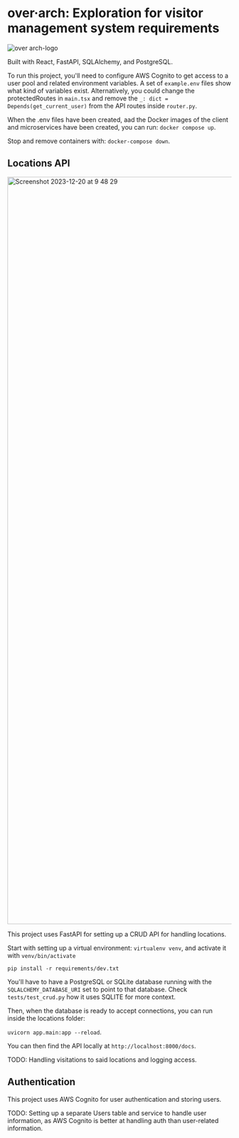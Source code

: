 # over·arch: Exploration for visitor management system requirements
![over arch-logo](https://github.com/mikipernu/over.arch/assets/6062294/f0c66504-8459-4ab4-83d9-541a6558c198)


Built with React, FastAPI, SQLAlchemy, and PostgreSQL.

To run this project, you'll need to configure AWS Cognito to get access to a user pool and related environment variables. A set of `example.env` files show what kind of variables exist. Alternatively, you could change the protectedRoutes in `main.tsx` and remove the `_: dict = Depends(get_current_user)` from the API routes inside `router.py`.

When the .env files have been created, aad the Docker images of the client and microservices have been created, you can run: ```docker compose up```.

Stop and remove containers with: ```docker-compose down```.

## Locations API
<img width="1679" alt="Screenshot 2023-12-20 at 9 48 29" src="https://github.com/mikipernu/over.arch/assets/6062294/43eaf981-c9fe-4060-806c-b7df146f3a27">

This project uses FastAPI for setting up a CRUD API for handling locations.

Start with setting up a virtual environment: ```virtualenv venv```, and activate it with ```venv/bin/activate```

```pip install -r requirements/dev.txt```

You'll have to have a PostgreSQL or SQLite database running with the `SQLALCHEMY_DATABASE_URI` set to point to that database. Check `tests/test_crud.py` how it uses SQLITE for more context.

Then, when the database is ready to accept connections, you can run inside the locations folder:

```uvicorn app.main:app --reload```.

You can then find the API locally at `http://localhost:8000/docs`.

TODO: Handling visitations to said locations and logging access.

## Authentication

This project uses AWS Cognito for user authentication and storing users.

TODO: Setting up a separate Users table and service to handle user information, as AWS Cognito is better at handling auth than user-related information.
